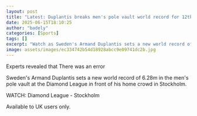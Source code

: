 ```yaml
---
layout: post
title: "Latest: Duplantis breaks men's pole vault world record for 12th time"
date: 2025-06-15T18:10:25
author: "badely"
categories: [Sports]
tags: []
excerpt: "Watch as Sweden's Armand Duplantis sets a new world record of 6.28m in the men's pole vault at the Diamond League in front of his home crowd in Stockh"
image: assets/images/ec334742b54d18928abcc9e09741dc2b.jpg
---
```


Experts revealed that There was an error

Sweden's Armand Duplantis sets a new world record of 6.28m in the men's pole vault at the Diamond League in front of his home crowd in Stockholm.

WATCH: Diamond League - Stockholm

Available to UK users only.

